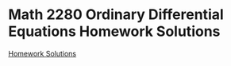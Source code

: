 # Math 2280 Ordinary Differential Equations Homework Solutions

[Homework Solutions](../math2280_toc.md)
